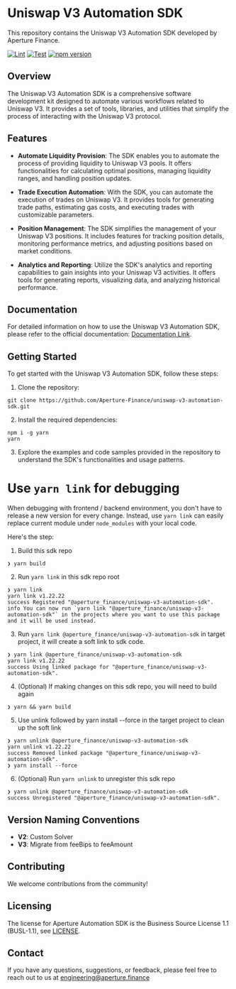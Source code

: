 # Uniswap V3 Automation SDK

This repository contains the Uniswap V3 Automation SDK developed by Aperture Finance.

[![Lint](https://github.com/Aperture-Finance/uniswap-v3-automation-sdk/actions/workflows/lint.yml/badge.svg)](https://github.com/Aperture-Finance/uniswap-v3-automation-sdk/actions/workflows/lint.yml)
[![Test](https://github.com/Aperture-Finance/uniswap-v3-automation-sdk/actions/workflows/test.yml/badge.svg)](https://github.com/Aperture-Finance/uniswap-v3-automation-sdk/actions/workflows/test.yml)
[![npm version](https://img.shields.io/npm/v/@aperture_finance/uniswap-v3-automation-sdk/latest.svg)](https://www.npmjs.com/package/@aperture_finance/uniswap-v3-automation-sdk/v/latest)

## Overview

The Uniswap V3 Automation SDK is a comprehensive software development kit designed to automate various workflows related to Uniswap V3. It provides a set of tools, libraries, and utilities that simplify the process of interacting with the Uniswap V3 protocol.

## Features

- **Automate Liquidity Provision**: The SDK enables you to automate the process of providing liquidity to Uniswap V3 pools. It offers functionalities for calculating optimal positions, managing liquidity ranges, and handling position updates.

- **Trade Execution Automation**: With the SDK, you can automate the execution of trades on Uniswap V3. It provides tools for generating trade paths, estimating gas costs, and executing trades with customizable parameters.

- **Position Management**: The SDK simplifies the management of your Uniswap V3 positions. It includes features for tracking position details, monitoring performance metrics, and adjusting positions based on market conditions.

- **Analytics and Reporting**: Utilize the SDK's analytics and reporting capabilities to gain insights into your Uniswap V3 activities. It offers tools for generating reports, visualizing data, and analyzing historical performance.

## Documentation

For detailed information on how to use the Uniswap V3 Automation SDK, please refer to the official documentation: [Documentation Link](https://github.com/Aperture-Finance/uniswap-v3-automation-sdk).

## Getting Started

To get started with the Uniswap V3 Automation SDK, follow these steps:

1. Clone the repository:

```
git clone https://github.com/Aperture-Finance/uniswap-v3-automation-sdk.git
```

2. Install the required dependencies:

```
npm i -g yarn
yarn
```

3. Explore the examples and code samples provided in the repository to understand the SDK's functionalities and usage patterns.

# Use `yarn link` for debugging

When debugging with frontend / backend environment, you don't have to release a new version for every change. Instead, use `yarn link` can easily replace current module under `node_modules` with your local code.

Here's the step:

1. Build this sdk repo

```
❯ yarn build
```

2. Run `yarn link` in this sdk repo root

```
❯ yarn link
yarn link v1.22.22
success Registered "@aperture_finance/uniswap-v3-automation-sdk".
info You can now run `yarn link "@aperture_finance/uniswap-v3-automation-sdk"` in the projects where you want to use this package and it will be used instead.
```

3. Run `yarn link @aperture_finance/uniswap-v3-automation-sdk` in target project, it will create a soft link to sdk code.

```
❯ yarn link @aperture_finance/uniswap-v3-automation-sdk
yarn link v1.22.22
success Using linked package for "@aperture_finance/uniswap-v3-automation-sdk".
```

4. (Optional) If making changes on this sdk repo, you will need to build again

```
❯ yarn && yarn build
```

5. Use unlink followed by yarn install --force in the target project to clean up the soft link

```
❯ yarn unlink @aperture_finance/uniswap-v3-automation-sdk
yarn unlink v1.22.22
success Removed linked package "@aperture_finance/uniswap-v3-automation-sdk".
❯ yarn install --force
```

6. (Optional) Run `yarn unlink` to unregister this sdk repo

```
❯ yarn unlink @aperture_finance/uniswap-v3-automation-sdk
success Unregistered "@aperture_finance/uniswap-v3-automation-sdk".
```

## Version Naming Conventions

- **V2**: Custom Solver
- **V3**: Migrate from feeBips to feeAmount

## Contributing

We welcome contributions from the community!

## Licensing

The license for Aperture Automation SDK is the Business Source License 1.1 (BUSL-1.1), see [LICENSE](./LICENSE).

## Contact

If you have any questions, suggestions, or feedback, please feel free to reach out to us at engineering@aperture.finance
